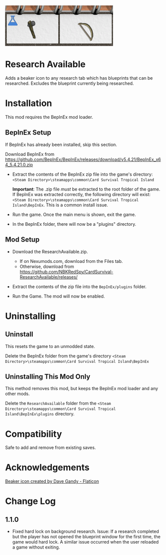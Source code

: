 ![Research Header Icons](./media/ResearchHeader.png)
# Research Available
Adds a beaker icon to any research tab which has blueprints that can be researched.  Excludes the blueprint currently being researched.
# Installation 
This mod requires the BepInEx mod loader.

## BepInEx Setup
If BepInEx has already been installed, skip this section.

Download BepInEx from https://github.com/BepInEx/BepInEx/releases/download/v5.4.21/BepInEx_x64_5.4.21.0.zip

* Extract the contents of the BepInEx zip file into the game's directory:
```<Steam Directory>\steamapps\common\Card Survival Tropical Island```

    __Important__:  The .zip file *must* be extracted to the root folder of the game.  If BepInEx was extracted correctly, the following directory will exist: ```<Steam Directory>\steamapps\common\Card Survival Tropical Island\BepInEx```.  This is a common install issue.

* Run the game.  Once the main menu is shown, exit the game.
    
* In the BepInEx folder, there will now be a "plugins" directory.

## Mod Setup
* Download the ResearchAvailable.zip.  
    * If on Nexumods.com, download from the Files tab.
    * Otherwise, download from https://github.com/NBKRedSpy/CardSurvival-ResearchAvailable/releases/

* Extract the contents of the zip file into the ```BepInEx/plugins``` folder.

* Run the Game.  The mod will now be enabled.

# Uninstalling

## Uninstall
This resets the game to an unmodded state.

Delete the BepInEx folder from the game's directory
```<Steam Directory>\steamapps\common\Card Survival Tropical Island\BepInEx```

## Uninstalling This Mod Only

This method removes this mod, but keeps the BepInEx mod loader and any other mods.

Delete the ```ResearchAvailable``` folder from the ```<Steam Directory>\steamapps\common\Card Survival Tropical Island\BepInEx\plugins``` directory.
# Compatibility
Safe to add and remove from existing saves.

# Acknowledgements

[Beaker icon created by Dave Gandy - Flaticon](https://www.flaticon.com/free-icons/beaker)


# Change Log
## 1.1.0
* Fixed hard lock on background research.  Issue: If a research completed but the player has not opened the blueprint window for the first time, the game would hard lock.
A similar issue occurred when the user reloaded a game without exiting.

